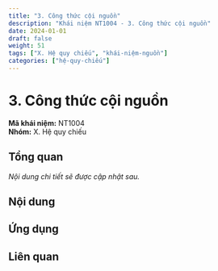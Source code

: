 ```yaml
---
title: "3. Công thức cội nguồn"
description: "Khái niệm NT1004 - 3. Công thức cội nguồn"
date: 2024-01-01
draft: false
weight: 51
tags: ["X. Hệ quy chiếu", "khái-niệm-nguồn"]
categories: ["hệ-quy-chiếu"]
---
```


# 3. Công thức cội nguồn

**Mã khái niệm:** NT1004  
**Nhóm:** X. Hệ quy chiếu

## Tổng quan

*Nội dung chi tiết sẽ được cập nhật sau.*

## Nội dung

<!-- Nội dung chi tiết sẽ được điền vào đây -->

## Ứng dụng

<!-- Cách ứng dụng khái niệm này trong thực tế -->

## Liên quan

<!-- Các khái niệm liên quan khác -->
